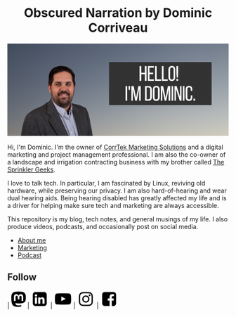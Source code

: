 <h1 style="text-align: center;">Obscured Narration by Dominic Corriveau</h1>
<img src="/assets/Hello-840x350.png" alt="A picture of me saying Hi, I'm Dominic." style="text-align: center;" />

Hi, I'm Dominic. I'm the owner of [CorrTek Marketing Solutions](https://corrteksolutions.com) and a digital marketing and project management professional. I am also the co-owner of a landscape and irrigation contracting business with my brother called [The Sprinkler Geeks](https://thesprinklergeek.com).

I love to talk tech. In particular, I am fascinated by Linux, reviving old hardware, while preserving our privacy. I am also hard-of-hearing and wear dual hearing aids. Being hearing disabled has greatly affected my life and is a driver for helping make sure tech and marketing are always accessible. 

This repository is my blog, tech notes, and general musings of my life. I also produce videos, podcasts, and occasionally post on social media.

- [About me](https://cinimodev.github.io/about/)
- [Marketing](https://cinimodev.github.io/marketing.html)
- [Podcast](https://anchor.fm/dctalks)


## Follow
| [![Mastodon logo](/assets/mastodon.png)](https://mstdn.social/@cinimodev) | [![LinkedIn logo](/assets/linkedin.png)](https://linkedin.com/in/domcorriveau) | [![YouTube logo](/assets/youtube.png)](https://www.youtube.com/dominiccorriveau) | [![Instagram logo](/assets/instagram.png)](https://instagram.com/domcorriveau) | [![Facebook logo](/assets/facebook.png)](https://www.facebook.com/obscurednarration)
